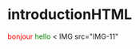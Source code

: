 # introductionHTML<HTML>
<HEAD>
</BODY>
<FONT color= "red">
bonjour
</FONT>
<FONT color= "green">
  hello
  </FONT>
< IMG src="IMG-11"
</BODY>
</html>
